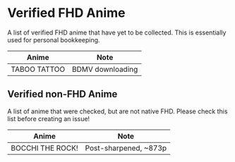 # Verified FHD Anime

A list of verified FHD anime
that have yet to be collected.
This is essentially used for personal bookkeeping.

| Anime        | Note             |
| ------------ | ---------------- |
| TABOO TATTOO | BDMV downloading |

## Verified non-FHD Anime

A list of anime that were checked,
but are not native FHD.
Please check this list before creating an issue!

| Anime            | Note                  |
| ---------------- | --------------------- |
| BOCCHI THE ROCK! | Post-sharpened, ~873p |
